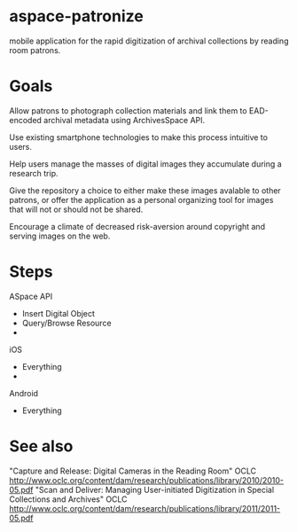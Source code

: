 aspace-patronize
================

mobile application for the rapid digitization of archival collections by reading room patrons.

Goals
=====

Allow patrons to photograph collection materials and link them to EAD-encoded archival metadata using ArchivesSpace API. 

Use existing smartphone technologies to make this process intuitive to users.

Help users manage the masses of digital images they accumulate during a research trip.

Give the repository a choice to either make these images avalable to other patrons, or offer the application as a personal organizing tool for images that will not or should not be shared.

Encourage a climate of decreased risk-aversion around copyright and serving images on the web.


Steps
====

ASpace API 
  + Insert Digital Object
  + Query/Browse Resource
  + 
  
iOS
  + Everything
  + 
  
Android
  + Everything

See also
=========

"Capture and Release: Digital Cameras in the Reading Room" OCLC http://www.oclc.org/content/dam/research/publications/library/2010/2010-05.pdf
"Scan and Deliver: Managing User-initiated Digitization in Special Collections and Archives" OCLC http://www.oclc.org/content/dam/research/publications/library/2011/2011-05.pdf
